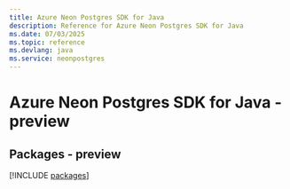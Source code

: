 ```yaml
---
title: Azure Neon Postgres SDK for Java
description: Reference for Azure Neon Postgres SDK for Java
ms.date: 07/03/2025
ms.topic: reference
ms.devlang: java
ms.service: neonpostgres
---
```

# Azure Neon Postgres SDK for Java - preview
## Packages - preview
[!INCLUDE [packages](neon-postgres-index.md)]